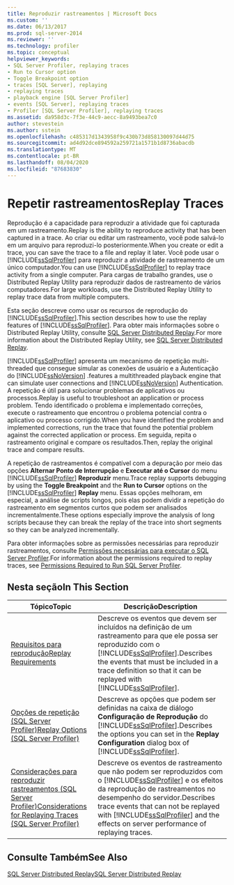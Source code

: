 ```yaml
---
title: Reproduzir rastreamentos | Microsoft Docs
ms.custom: ''
ms.date: 06/13/2017
ms.prod: sql-server-2014
ms.reviewer: ''
ms.technology: profiler
ms.topic: conceptual
helpviewer_keywords:
- SQL Server Profiler, replaying traces
- Run to Cursor option
- Toggle Breakpoint option
- traces [SQL Server], replaying
- replaying traces
- playback engine [SQL Server Profiler]
- events [SQL Server], replaying traces
- Profiler [SQL Server Profiler], replaying traces
ms.assetid: da958d3c-7f3e-44c9-aecc-8a9493bea7c0
author: stevestein
ms.author: sstein
ms.openlocfilehash: c485317d1343958f9c430b73d858130097d44d75
ms.sourcegitcommit: ad4d92dce894592a259721a1571b1d8736abacdb
ms.translationtype: MT
ms.contentlocale: pt-BR
ms.lasthandoff: 08/04/2020
ms.locfileid: "87683830"
---
```

# <a name="replay-traces"></a><span data-ttu-id="57d67-102">Repetir rastreamentos</span><span class="sxs-lookup"><span data-stu-id="57d67-102">Replay Traces</span></span>
  <span data-ttu-id="57d67-103">Reprodução é a capacidade para reproduzir a atividade que foi capturada em um rastreamento.</span><span class="sxs-lookup"><span data-stu-id="57d67-103">Replay is the ability to reproduce activity that has been captured in a trace.</span></span> <span data-ttu-id="57d67-104">Ao criar ou editar um rastreamento, você pode salvá-lo em um arquivo para reproduzi-lo posteriormente.</span><span class="sxs-lookup"><span data-stu-id="57d67-104">When you create or edit a trace, you can save the trace to a file and replay it later.</span></span> <span data-ttu-id="57d67-105">Você pode usar o [!INCLUDE[ssSqlProfiler](../../includes/sssqlprofiler-md.md)] para reproduzir a atividade de rastreamento de um único computador.</span><span class="sxs-lookup"><span data-stu-id="57d67-105">You can use [!INCLUDE[ssSqlProfiler](../../includes/sssqlprofiler-md.md)] to replay trace activity from a single computer.</span></span> <span data-ttu-id="57d67-106">Para cargas de trabalho grandes, use o Distributed Replay Utility para reproduzir dados de rastreamento de vários computadores.</span><span class="sxs-lookup"><span data-stu-id="57d67-106">For large workloads, use the Distributed Replay Utility to replay trace data from multiple computers.</span></span>  
  
 <span data-ttu-id="57d67-107">Esta seção descreve como usar os recursos de reprodução do [!INCLUDE[ssSqlProfiler](../../includes/sssqlprofiler-md.md)].</span><span class="sxs-lookup"><span data-stu-id="57d67-107">This section describes how to use the replay features of [!INCLUDE[ssSqlProfiler](../../includes/sssqlprofiler-md.md)].</span></span> <span data-ttu-id="57d67-108">Para obter mais informações sobre o Distributed Replay Utility, consulte [SQL Server Distributed Replay](../distributed-replay/sql-server-distributed-replay.md).</span><span class="sxs-lookup"><span data-stu-id="57d67-108">For more information about the Distributed Replay Utility, see [SQL Server Distributed Replay](../distributed-replay/sql-server-distributed-replay.md).</span></span>  
  
 [!INCLUDE[ssSqlProfiler](../../includes/sssqlprofiler-md.md)] <span data-ttu-id="57d67-109">apresenta um mecanismo de repetição multi-threaded que consegue simular as conexões de usuário e a Autenticação do [!INCLUDE[ssNoVersion](../../includes/ssnoversion-md.md)] .</span><span class="sxs-lookup"><span data-stu-id="57d67-109">features a multithreaded playback engine that can simulate user connections and [!INCLUDE[ssNoVersion](../../includes/ssnoversion-md.md)] Authentication.</span></span> <span data-ttu-id="57d67-110">A repetição é útil para solucionar problemas de aplicativos ou processos.</span><span class="sxs-lookup"><span data-stu-id="57d67-110">Replay is useful to troubleshoot an application or process problem.</span></span> <span data-ttu-id="57d67-111">Tendo identificado o problema e implementado correções, execute o rastreamento que encontrou o problema potencial contra o aplicativo ou processo corrigido.</span><span class="sxs-lookup"><span data-stu-id="57d67-111">When you have identified the problem and implemented corrections, run the trace that found the potential problem against the corrected application or process.</span></span> <span data-ttu-id="57d67-112">Em seguida, repita o rastreamento original e compare os resultados.</span><span class="sxs-lookup"><span data-stu-id="57d67-112">Then, replay the original trace and compare results.</span></span>  
  
 <span data-ttu-id="57d67-113">A repetição de rastreamentos é compatível com a depuração por meio das opções **Alternar Ponto de Interrupção** e **Executar até o Cursor** do menu [!INCLUDE[ssSqlProfiler](../../includes/sssqlprofiler-md.md)] **Reproduzir** menu.</span><span class="sxs-lookup"><span data-stu-id="57d67-113">Trace replay supports debugging by using the **Toggle Breakpoint** and the **Run to Cursor** options on the [!INCLUDE[ssSqlProfiler](../../includes/sssqlprofiler-md.md)] **Replay** menu.</span></span> <span data-ttu-id="57d67-114">Essas opções melhoram, em especial, a análise de scripts longos, pois elas podem dividir a repetição do rastreamento em segmentos curtos que podem ser analisados incrementalmente.</span><span class="sxs-lookup"><span data-stu-id="57d67-114">These options especially improve the analysis of long scripts because they can break the replay of the trace into short segments so they can be analyzed incrementally.</span></span>  
  
 <span data-ttu-id="57d67-115">Para obter informações sobre as permissões necessárias para reproduzir rastreamentos, consulte [Permissões necessárias para executar o SQL Server Profiler](permissions-required-to-run-sql-server-profiler.md).</span><span class="sxs-lookup"><span data-stu-id="57d67-115">For information about the permissions required to replay traces, see [Permissions Required to Run SQL Server Profiler](permissions-required-to-run-sql-server-profiler.md).</span></span>  
  
## <a name="in-this-section"></a><span data-ttu-id="57d67-116">Nesta seção</span><span class="sxs-lookup"><span data-stu-id="57d67-116">In This Section</span></span>  
  
|<span data-ttu-id="57d67-117">Tópico</span><span class="sxs-lookup"><span data-stu-id="57d67-117">Topic</span></span>|<span data-ttu-id="57d67-118">Descrição</span><span class="sxs-lookup"><span data-stu-id="57d67-118">Description</span></span>|  
|-----------|-----------------|  
|[<span data-ttu-id="57d67-119">Requisitos para reprodução</span><span class="sxs-lookup"><span data-stu-id="57d67-119">Replay Requirements</span></span>](replay-requirements.md)|<span data-ttu-id="57d67-120">Descreve os eventos que devem ser incluídos na definição de um rastreamento para que ele possa ser reproduzido com o [!INCLUDE[ssSqlProfiler](../../includes/sssqlprofiler-md.md)].</span><span class="sxs-lookup"><span data-stu-id="57d67-120">Describes the events that must be included in a trace definition so that it can be replayed with [!INCLUDE[ssSqlProfiler](../../includes/sssqlprofiler-md.md)].</span></span>|  
|[<span data-ttu-id="57d67-121">Opções de repetição &#40;SQL Server Profiler&#41;</span><span class="sxs-lookup"><span data-stu-id="57d67-121">Replay Options &#40;SQL Server Profiler&#41;</span></span>](replay-options-sql-server-profiler.md)|<span data-ttu-id="57d67-122">Descreve as opções que podem ser definidas na caixa de diálogo **Configuração de Reprodução** do [!INCLUDE[ssSqlProfiler](../../includes/sssqlprofiler-md.md)].</span><span class="sxs-lookup"><span data-stu-id="57d67-122">Describes the options you can set in the **Replay Configuration** dialog box of [!INCLUDE[ssSqlProfiler](../../includes/sssqlprofiler-md.md)].</span></span>|  
|[<span data-ttu-id="57d67-123">Considerações para reproduzir rastreamentos &#40;SQL Server Profiler&#41;</span><span class="sxs-lookup"><span data-stu-id="57d67-123">Considerations for Replaying Traces &#40;SQL Server Profiler&#41;</span></span>](considerations-for-replaying-traces-sql-server-profiler.md)|<span data-ttu-id="57d67-124">Descreve os eventos de rastreamento que não podem ser reproduzidos com o [!INCLUDE[ssSqlProfiler](../../includes/sssqlprofiler-md.md)] e os efeitos da reprodução de rastreamentos no desempenho do servidor.</span><span class="sxs-lookup"><span data-stu-id="57d67-124">Describes trace events that can not be replayed with [!INCLUDE[ssSqlProfiler](../../includes/sssqlprofiler-md.md)] and the effects on server performance of replaying traces.</span></span>|  
  
## <a name="see-also"></a><span data-ttu-id="57d67-125">Consulte Também</span><span class="sxs-lookup"><span data-stu-id="57d67-125">See Also</span></span>  
 [<span data-ttu-id="57d67-126">SQL Server Distributed Replay</span><span class="sxs-lookup"><span data-stu-id="57d67-126">SQL Server Distributed Replay</span></span>](../distributed-replay/sql-server-distributed-replay.md)  
  
  
